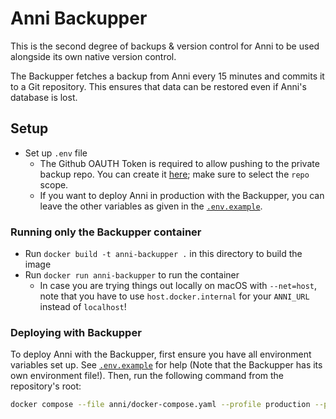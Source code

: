 # Anni Backupper

This is the second degree of backups & version control for Anni to be used
alongside its own native version control.

The Backupper fetches a backup from Anni every 15 minutes and commits it to a
Git repository. This ensures that data can be restored even if Anni's database
is lost.

## Setup

- Set up `.env` file
  - The Github OAUTH Token is required to allow pushing to the private backup
    repo. You can create it [here](https://github.com/settings/tokens/new); make
    sure to select the `repo` scope.
  - If you want to deploy Anni in production with the Backupper, you can leave
    the other variables as given in the [`.env.example`](.env.example).

### Running only the Backupper container

- Run `docker build -t anni-backupper .` in this directory to build the
  image
- Run `docker run anni-backupper` to run the container
  - In case you are trying things out locally on macOS with `--net=host`, note
    that you have to use `host.docker.internal` for your `ANNI_URL` instead of
    `localhost`!

### Deploying with Backupper

To deploy Anni with the Backupper, first ensure you have all environment
variables set up. See [`.env.example`](.env.example) for help (Note that the
Backupper has its own environment file!). Then, run the following command from
the repository's root:

```sh
docker compose --file anni/docker-compose.yaml --profile production --profile with-backupper up
```
